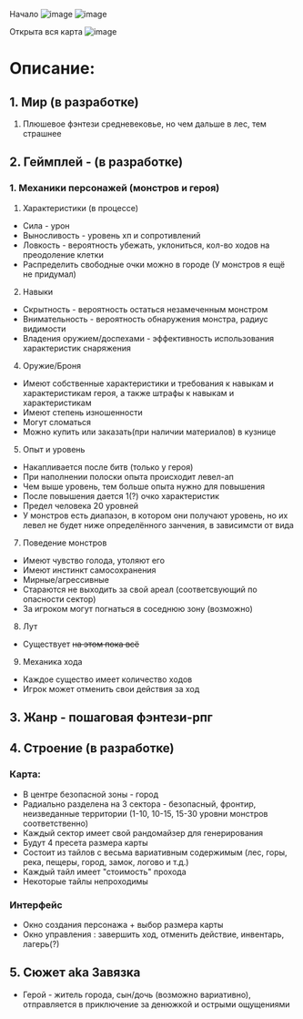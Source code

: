 Начало
![image](https://user-images.githubusercontent.com/81422717/117157323-f2528400-add7-11eb-83b1-4b77c3ee0473.png)
![image](https://user-images.githubusercontent.com/81422717/117157718-42c9e180-add8-11eb-9d2d-156ec023d6fc.png)

Открыта вся карта
![image](https://user-images.githubusercontent.com/81422717/118788889-aa3e6180-b8ad-11eb-9aab-4c241c4a9ec0.png)

# Описание:
## 1. Мир (в разработке)
1. Плюшевое фэнтези средневековье, но чем дальше в лес, тем страшнее
## 2. Геймплей - (в разработке)
### 1. Механики персонажей (монстров и героя)
1. Характеристики (в процессе)
* Сила - урон
* Выносливость - уровень хп и сопротивлений
* Ловкость - вероятность убежать, уклониться, кол-во ходов на преодоление клетки 
* Распределить свободные очки можно в городе (У монстров я ещё не придумал)
2. Навыки
* Скрытность - вероятность остаться незамеченным монстром
* Внимательность - вероятность обнаружения монстра, радиус видимости
* Владения оружием/доспехами - эффективность использования характеристик снаряжения
4. Оружие/Броня
* Имеют собственные характеристики и требования к навыкам и характеристикам героя, а также штрафы к навыкам и характеристикам
* Имеют степень изношенности
* Могут сломаться
* Можно купить или заказать(при наличии материалов) в кузнице
5. Опыт и уровень
* Накапливается после битв (только у героя)
* При наполнении полоски опыта происходит левел-ап
* Чем выше уровень, тем больше опыта нужно для повышения
* После повышения дается 1(?) очко характеристик
* Предел человека 20 уровней
* У монстров есть диапазон, в котором они получают уровень, но их левел не будет ниже определённого занчения, в зависимсти от вида
7. Поведение монстров
* Имеют чувство голода, утоляют его
* Имеют инстинкт самосохранения
* Мирные/агрессивные
* Стараются не выходить за свой ареал (соответсвующий по опасности сектор)
* За игроком могут погнаться в соседнюю зону (возможно)
8. Лут
* Существует ~~на этом пока всё~~
9. Механика хода
* Каждое существо имеет количество ходов
* Игрок может отменить свои действия за ход
## 3. Жанр - пошаговая фэнтези-рпг
## 4. Строение (в разработке)
### Карта: 
* В центре безопасной зоны - город
* Радиально разделена на 3 сектора - безопасный, фронтир, неизведанные территории (1-10, 10-15, 15-30 уровни монстров соответственно)
* Каждый сектор имеет свой рандомайзер для генерирования
* Будут 4 пресета размера карты
* Состоит из тайлов с весьма вариативным содержимым (лес, горы, река, пещеры, город, замок, логово и т.д.) 
* Каждый тайл имеет "стоимость" прохода
* Некоторые тайлы непроходимы
### Интерфейс
* Окно создания персонажа + выбор размера карты
* Окно управления : завершить ход, отменить действие, инвентарь, лагерь(?)
## 5. Сюжет aka Завязка
* Герой - житель города, сын/дочь (возможно вариативно), отправляется в приключение за денюжкой и острыми ощущениями
